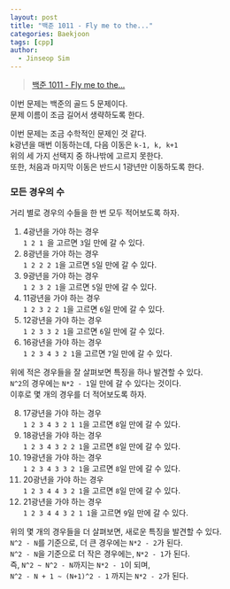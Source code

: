 ```yaml
---
layout: post
title: "백준 1011 - Fly me to the..."
categories: Baekjoon
tags: [cpp]
author:
  - Jinseop Sim
---
```

> [백준 1011 - Fly me to the...](https://www.acmicpc.net/problem/1011)

이번 문제는 백준의 골드 5 문제이다.  
문제 이름이 조금 길어서 생략하도록 한다.  

이번 문제는 조금 수학적인 문제인 것 같다.  
k광년을 매번 이동하는데, 다음 이동은 ```k-1, k, k+1```  
위의 세 가지 선택지 중 하나밖에 고르지 못한다.  
또한, 처음과 마지막 이동은 반드시 1광년만 이동하도록 한다.  

### 모든 경우의 수
거리 별로 경우의 수들을 한 번 모두 적어보도록 하자.  

1. 4광년을 가야 하는 경우  
```1 2 1 ```을 고르면 ```3```일 만에 갈 수 있다.  
2. 8광년을 가야 하는 경우  
```1 2 2 2 1```을 고르면 ```5```일 만에 갈 수 있다.
3. 9광년을 가야 하는 경우  
```1 2 3 2 1```을 고르면 ```5```일 만에 갈 수 있다.
4. 11광년을 가야 하는 경우  
```1 2 3 2 2 1```을 고르면 ```6```일 만에 갈 수 있다.  
6. 12광년을 가야 하는 경우  
```1 2 3 3 2 1```을 고르면 ```6```일 만에 갈 수 있다.  
7. 16광년을 가야 하는 경우  
```1 2 3 4 3 2 1```을 고르면 ```7```일 만에 갈 수 있다.  

위에 적은 경우들을 잘 살펴보면 특징을 하나 발견할 수 있다.  
```N^2```의 경우에는 ```N*2 - 1```일 만에 갈 수 있다는 것이다.  
이후로 몇 개의 경우를 더 적어보도록 하자.  

8. 17광년을 가야 하는 경우  
```1 2 3 4 3 2 1 1```을 고르면 ```8```일 만에 갈 수 있다.  
9. 18광년을 가야 하는 경우   
```1 2 3 4 3 2 2 1```을 고르면 ```8```일 만에 갈 수 있다.  
10. 19광년을 가야 하는 경우  
```1 2 3 4 3 3 2 1```을 고르면 ```8```일 만에 갈 수 있다.  
11. 20광년을 가야 하는 경우  
```1 2 3 4 4 3 2 1```을 고르면 ```8```일 만에 갈 수 있다.  
12. 21광년을 가야 하는 경우  
```1 2 3 4 4 3 2 1 1```을 고르면 ```9```일 만에 갈 수 있다.  

위의 몇 개의 경우들을 더 살펴보면, 새로운 특징을 발견할 수 있다.  
```N^2 - N```를 기준으로, 더 큰 경우에는 ```N*2 - 2```가 된다.  
```N^2 - N```을 기준으로 더 작은 경우에는, ```N*2 - 1```가 된다.  
즉, ```N^2 ~ N^2 - N```까지는 ```N*2 - 1```이 되며,  
```N^2 - N + 1 ~ (N+1)^2 - 1``` 까지는 ```N*2 - 2```가 된다.  

